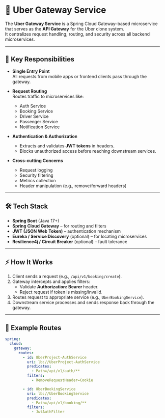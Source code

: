 # 🚏 Uber Gateway Service

The **Uber Gateway Service** is a Spring Cloud Gateway–based microservice that serves as the **API Gateway** for the Uber clone system.  
It centralizes request handling, routing, and security across all backend microservices.

---

## 🔑 Key Responsibilities

- **Single Entry Point**  
  All requests from mobile apps or frontend clients pass through the gateway.

- **Request Routing**  
  Routes traffic to microservices like:
  - Auth Service  
  - Booking Service  
  - Driver Service  
  - Passenger Service  
  - Notification Service  

- **Authentication & Authorization**  
  - Extracts and validates **JWT tokens** in headers.  
  - Blocks unauthorized access before reaching downstream services.  

- **Cross-cutting Concerns**  
  - Request logging  
  - Security filtering  
  - Metrics collection  
  - Header manipulation (e.g., remove/forward headers)  

---

## 🛠️ Tech Stack

- **Spring Boot** (Java 17+)  
- **Spring Cloud Gateway** – for routing and filters  
- **JWT (JSON Web Token)** – authentication mechanism  
- **Eureka / Service Discovery** (optional) – for locating microservices  
- **Resilience4j / Circuit Breaker** (optional) – fault tolerance  

---

## ⚡ How It Works

1. Client sends a request (e.g., `/api/v1/booking/create`).  
2. Gateway intercepts and applies filters:
   - Validate **Authorization: Bearer <token>** header.  
   - Reject request if token is missing/invalid.  
3. Routes request to appropriate service (e.g., `UberBookingService`).  
4. Downstream service processes and sends response back through the gateway.  

---

## 📌 Example Routes

```yaml
spring:
  cloud:
    gateway:
      routes:
        - id: UberProject-AuthService
          uri: lb://UberProject-AuthService
          predicates:
            - Path=/api/v1/auth/**
          filters:
            - RemoveRequestHeader=Cookie

        - id: UberBookingService
          uri: lb://UberBookingService
          predicates:
            - Path=/api/v1/booking/**
          filters:
            - JwtAuthFilter
